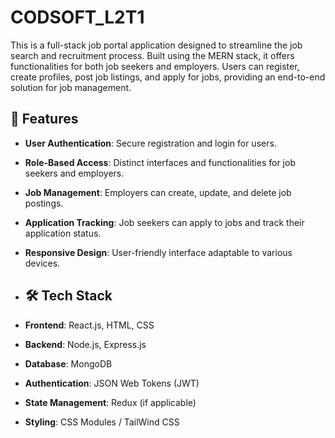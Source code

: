 # CODSOFT_L2T1
This is a full-stack job portal application designed to streamline the job search and recruitment process. Built using the MERN stack, it offers functionalities for both job seekers and employers. Users can register, create profiles, post job listings, and apply for jobs, providing an end-to-end solution for job management.

## 🚀 Features

- **User Authentication**: Secure registration and login for users.
- **Role-Based Access**: Distinct interfaces and functionalities for job seekers and employers.
- **Job Management**: Employers can create, update, and delete job postings.
- **Application Tracking**: Job seekers can apply to jobs and track their application status.
- **Responsive Design**: User-friendly interface adaptable to various devices.

- ## 🛠️ Tech Stack

- **Frontend**: React.js, HTML, CSS
- **Backend**: Node.js, Express.js
- **Database**: MongoDB
- **Authentication**: JSON Web Tokens (JWT)
- **State Management**: Redux (if applicable)
- **Styling**: CSS Modules / TailWind CSS
